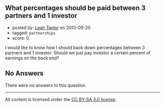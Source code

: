 ## What percentages should be paid between 3 partners and 1 investor

- posted by: [Leah Taylor](https://stackexchange.com/users/-1/27962-leah-taylor) on 2013-09-20
- tagged: `partnerships`
- score: 0

<p>I would like to know how I should back down percentages between 3 partners and 1 investor. Should we just pay investor a certain percent of earnings on the back end?</p>


## No Answers

There were no answers to this question.


---

All content is licensed under the [CC BY-SA 3.0 license](https://creativecommons.org/licenses/by-sa/3.0/).
